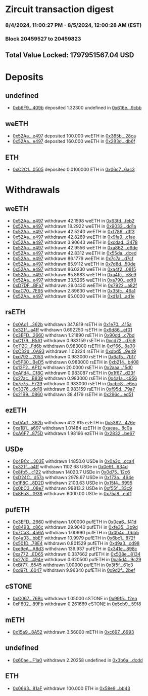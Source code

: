 # Zircuit transaction digest
### 8/4/2024, 11:00:27 PM - 8/5/2024, 12:00:28 AM (EST)
### Block 20459527 to 20459823

## Total Value Locked: 1797951567.04 USD

# Deposits
## undefined
- [0xb6F9...409b](https://etherscan.io/address/0xb6F9E4c6DB0c4F3a7E8AfF01077E601A7626409b) deposited 1.32300 undefined in [0x616e...9cbb](https://etherscan.io/tx/0xb6F9E4c6DB0c4F3a7E8AfF01077E601A7626409b)
## weETH
- [0x52Aa...e497](https://etherscan.io/address/0x52Aa899454998Be5b000Ad077a46Bbe360F4e497) deposited 100.000 weETH in [0x365b...28ca](https://etherscan.io/tx/0x52Aa899454998Be5b000Ad077a46Bbe360F4e497)
- [0x52Aa...e497](https://etherscan.io/address/0x52Aa899454998Be5b000Ad077a46Bbe360F4e497) deposited 160.000 weETH in [0x283d...db6f](https://etherscan.io/tx/0x52Aa899454998Be5b000Ad077a46Bbe360F4e497)
## ETH
- [0xC2C1...0505](https://etherscan.io/address/0xC2C11231028AF447BcBC8259649c63FBBae70505) deposited 0.0100000 ETH in [0x06c7...6ac3](https://etherscan.io/tx/0xC2C11231028AF447BcBC8259649c63FBBae70505)
# Withdrawals
## weETH
- [0x52Aa...e497](https://etherscan.io/address/0x52Aa899454998Be5b000Ad077a46Bbe360F4e497) withdrawn 42.1598 weETH in [0x63fd...feb2](https://etherscan.io/tx/0x52Aa899454998Be5b000Ad077a46Bbe360F4e497)
- [0x52Aa...e497](https://etherscan.io/address/0x52Aa899454998Be5b000Ad077a46Bbe360F4e497) withdrawn 18.2922 weETH in [0x9033...dd1a](https://etherscan.io/tx/0x52Aa899454998Be5b000Ad077a46Bbe360F4e497)
- [0x52Aa...e497](https://etherscan.io/address/0x52Aa899454998Be5b000Ad077a46Bbe360F4e497) withdrawn 42.5240 weETH in [0xf786...dff3](https://etherscan.io/tx/0x52Aa899454998Be5b000Ad077a46Bbe360F4e497)
- [0x52Aa...e497](https://etherscan.io/address/0x52Aa899454998Be5b000Ad077a46Bbe360F4e497) withdrawn 42.8269 weETH in [0x9fa9...c1ae](https://etherscan.io/tx/0x52Aa899454998Be5b000Ad077a46Bbe360F4e497)
- [0x52Aa...e497](https://etherscan.io/address/0x52Aa899454998Be5b000Ad077a46Bbe360F4e497) withdrawn 3.90643 weETH in [0xcdad...3478](https://etherscan.io/tx/0x52Aa899454998Be5b000Ad077a46Bbe360F4e497)
- [0x52Aa...e497](https://etherscan.io/address/0x52Aa899454998Be5b000Ad077a46Bbe360F4e497) withdrawn 42.9556 weETH in [0xa862...e9de](https://etherscan.io/tx/0x52Aa899454998Be5b000Ad077a46Bbe360F4e497)
- [0x52Aa...e497](https://etherscan.io/address/0x52Aa899454998Be5b000Ad077a46Bbe360F4e497) withdrawn 42.8312 weETH in [0x55da...dced](https://etherscan.io/tx/0x52Aa899454998Be5b000Ad077a46Bbe360F4e497)
- [0x52Aa...e497](https://etherscan.io/address/0x52Aa899454998Be5b000Ad077a46Bbe360F4e497) withdrawn 86.1779 weETH in [0x7c7a...d7cf](https://etherscan.io/tx/0x52Aa899454998Be5b000Ad077a46Bbe360F4e497)
- [0x52Aa...e497](https://etherscan.io/address/0x52Aa899454998Be5b000Ad077a46Bbe360F4e497) withdrawn 85.9112 weETH in [0x7d8d...50de](https://etherscan.io/tx/0x52Aa899454998Be5b000Ad077a46Bbe360F4e497)
- [0x52Aa...e497](https://etherscan.io/address/0x52Aa899454998Be5b000Ad077a46Bbe360F4e497) withdrawn 86.0230 weETH in [0xa4f2...0815](https://etherscan.io/tx/0x52Aa899454998Be5b000Ad077a46Bbe360F4e497)
- [0x52Aa...e497](https://etherscan.io/address/0x52Aa899454998Be5b000Ad077a46Bbe360F4e497) withdrawn 85.8683 weETH in [0xa4fc...e8c9](https://etherscan.io/tx/0x52Aa899454998Be5b000Ad077a46Bbe360F4e497)
- [0x52Aa...e497](https://etherscan.io/address/0x52Aa899454998Be5b000Ad077a46Bbe360F4e497) withdrawn 33.5265 weETH in [0xa790...edf8](https://etherscan.io/tx/0x52Aa899454998Be5b000Ad077a46Bbe360F4e497)
- [0xD7DF...BFa7](https://etherscan.io/address/0xD7DF7E085214743530afF339aFC420c7c720BFa7) withdrawn 29.0430 weETH in [0x7922...a82f](https://etherscan.io/tx/0xD7DF7E085214743530afF339aFC420c7c720BFa7)
- [0xaC70...7E95](https://etherscan.io/address/0xaC705c7254aFb7eB2a1833609DF884e9CfDA7E95) withdrawn 2.89630 weETH in [0x35fc...46a1](https://etherscan.io/tx/0xaC705c7254aFb7eB2a1833609DF884e9CfDA7E95)
- [0x52Aa...e497](https://etherscan.io/address/0x52Aa899454998Be5b000Ad077a46Bbe360F4e497) withdrawn 65.0000 weETH in [0xd1a1...ad1e](https://etherscan.io/tx/0x52Aa899454998Be5b000Ad077a46Bbe360F4e497)
## rsETH
- [0x0Ad1...362b](https://etherscan.io/address/0x0Ad1763dDDd2Aa9284b3828C19eED0A1960F362b) withdrawn 347.819 rsETH in [0x1e70...415a](https://etherscan.io/tx/0x0Ad1763dDDd2Aa9284b3828C19eED0A1960F362b)
- [0x321f...a4ff](https://etherscan.io/address/0x321f1c45B9783F4d829Ba9786426B4BaE6e2a4ff) withdrawn 0.692250 rsETH in [0x9d86...ef01](https://etherscan.io/tx/0x321f1c45B9783F4d829Ba9786426B4BaE6e2a4ff)
- [0x3EFD...2660](https://etherscan.io/address/0x3EFD5CdB46C700481f40058341aA220ac2552660) withdrawn 1.21890 rsETH in [0x90dd...c7bd](https://etherscan.io/tx/0x3EFD5CdB46C700481f40058341aA220ac2552660)
- [0xC179...B5A1](https://etherscan.io/address/0xC179cA09EcD7125d04F64B0ED2Fc6e3f5cf7B5A1) withdrawn 0.983159 rsETH in [0xcd72...d7c8](https://etherscan.io/tx/0xC179cA09EcD7125d04F64B0ED2Fc6e3f5cf7B5A1)
- [0x112D...Fd6b](https://etherscan.io/address/0x112Ddb4c51c1A99C98045D9C57640224B55EFd6b) withdrawn 0.983000 rsETH in [0xf166...8a30](https://etherscan.io/tx/0x112Ddb4c51c1A99C98045D9C57640224B55EFd6b)
- [0xC32d...0A93](https://etherscan.io/address/0xC32df3Bd10c2c6e2567B6D7B137d62e78A970A93) withdrawn 1.03224 rsETH in [0xdbd5...9e49](https://etherscan.io/tx/0xC32df3Bd10c2c6e2567B6D7B137d62e78A970A93)
- [0xd792...2053](https://etherscan.io/address/0xd792D49425678B2442681d27e526DF52BeA92053) withdrawn 0.983000 rsETH in [0x6a15...7b17](https://etherscan.io/tx/0xd792D49425678B2442681d27e526DF52BeA92053)
- [0x5F30...BeD5](https://etherscan.io/address/0x5F308E467ea757933Fea006c1525238b7314BeD5) withdrawn 0.983000 rsETH in [0xb214...b408](https://etherscan.io/tx/0x5F308E467ea757933Fea006c1525238b7314BeD5)
- [0x13F2...AF12](https://etherscan.io/address/0x13F210c8bAf5f5DBAFf3E917E2e5A49E73BBAF12) withdrawn 20.0000 rsETH in [0x2aaa...15d0](https://etherscan.io/tx/0x13F210c8bAf5f5DBAFf3E917E2e5A49E73BBAF12)
- [0xAFd4...Cf8C](https://etherscan.io/address/0xAFd49091774b3A3194611d666881B095A741Cf8C) withdrawn 0.983087 rsETH in [0x1f67...d23f](https://etherscan.io/tx/0xAFd49091774b3A3194611d666881B095A741Cf8C)
- [0x27ac...B839](https://etherscan.io/address/0x27ac6D54Aecd73687BE3FeA24b3CCe5bF0c7B839) withdrawn 0.983000 rsETH in [0x4a1a...c956](https://etherscan.io/tx/0x27ac6D54Aecd73687BE3FeA24b3CCe5bF0c7B839)
- [0x7e75...F729](https://etherscan.io/address/0x7e751e74674235d2cDf559eC5A51f6f86301F729) withdrawn 0.983000 rsETH in [0xcbc8...e6ea](https://etherscan.io/tx/0x7e751e74674235d2cDf559eC5A51f6f86301F729)
- [0x3376...dd18](https://etherscan.io/address/0x337679eBC16691A2DE995Eb786694ceD5936dd18) withdrawn 0.983159 rsETH in [0xf95d...79a7](https://etherscan.io/tx/0x337679eBC16691A2DE995Eb786694ceD5936dd18)
- [0x21B9...0860](https://etherscan.io/address/0x21B97409b8fA7480f82FA2BF2F8e8a381Cf80860) withdrawn 38.4179 rsETH in [0x296c...ed51](https://etherscan.io/tx/0x21B97409b8fA7480f82FA2BF2F8e8a381Cf80860)
## ezETH
- [0x0Ad1...362b](https://etherscan.io/address/0x0Ad1763dDDd2Aa9284b3828C19eED0A1960F362b) withdrawn 422.615 ezETH in [0x5382...476e](https://etherscan.io/tx/0x0Ad1763dDDd2Aa9284b3828C19eED0A1960F362b)
- [0xa1B1...a697](https://etherscan.io/address/0xa1B1ec6eaD8CEfa028Df12609F38EEDAc356a697) withdrawn 1.01484 ezETH in [0xaeaa...8c0a](https://etherscan.io/tx/0xa1B1ec6eaD8CEfa028Df12609F38EEDAc356a697)
- [0xA6F7...875D](https://etherscan.io/address/0xA6F73764feD1A058A328c0A4740053809f07875D) withdrawn 1.98196 ezETH in [0x2832...be67](https://etherscan.io/tx/0xA6F73764feD1A058A328c0A4740053809f07875D)
## USDe
- [0x4BCc...303E](https://etherscan.io/address/0x4BCc30fbafCD97b31c926266129e30942cD2303E) withdrawn 14850.0 USDe in [0x0a3c...cca4](https://etherscan.io/tx/0x4BCc30fbafCD97b31c926266129e30942cD2303E)
- [0x321f...a4ff](https://etherscan.io/address/0x321f1c45B9783F4d829Ba9786426B4BaE6e2a4ff) withdrawn 1102.68 USDe in [0x0e9f...634d](https://etherscan.io/tx/0x321f1c45B9783F4d829Ba9786426B4BaE6e2a4ff)
- [0x8fb5...c122](https://etherscan.io/address/0x8fb567DF036985574Ee2E92C2645D24F60dBc122) withdrawn 14020.7 USDe in [0x0d75...12c6](https://etherscan.io/tx/0x8fb567DF036985574Ee2E92C2645D24F60dBc122)
- [0xD24C...d57a](https://etherscan.io/address/0xD24Cfe2d0fa81369ca6291c28ac5426e16B6d57a) withdrawn 2978.67 USDe in [0x173a...464e](https://etherscan.io/tx/0xD24Cfe2d0fa81369ca6291c28ac5426e16B6d57a)
- [0x1F8C...8D2D](https://etherscan.io/address/0x1F8C88d399C2b4503001ffD01703780C007B8D2D) withdrawn 2103.63 USDe in [0x15f4...6995](https://etherscan.io/tx/0x1F8C88d399C2b4503001ffD01703780C007B8D2D)
- [0x0bC3...08e7](https://etherscan.io/address/0x0bC3dE4d8bD5AfEd6fC33872DA7A4deAde9D08e7) withdrawn 99813.2 USDe in [0xf55f...33c9](https://etherscan.io/tx/0x0bC3dE4d8bD5AfEd6fC33872DA7A4deAde9D08e7)
- [0x8Fb3...f938](https://etherscan.io/address/0x8Fb33D28D2bc67649bfe8F54479cb2af06D7f938) withdrawn 6000.00 USDe in [0x75a8...eaf1](https://etherscan.io/tx/0x8Fb33D28D2bc67649bfe8F54479cb2af06D7f938)
## pufETH
- [0x3EFD...2660](https://etherscan.io/address/0x3EFD5CdB46C700481f40058341aA220ac2552660) withdrawn 1.00000 pufETH in [0x0ea6...f41d](https://etherscan.io/tx/0x3EFD5CdB46C700481f40058341aA220ac2552660)
- [0x8493...c86c](https://etherscan.io/address/0x8493eCA71BBe028CE959c760E209E3aD73ecc86c) withdrawn 29.9040 pufETH in [0xfe35...3b9d](https://etherscan.io/tx/0x8493eCA71BBe028CE959c760E209E3aD73ecc86c)
- [0x7Ca3...456A](https://etherscan.io/address/0x7Ca3BD4C8227AEba9eDc141A822dc6be135e456A) withdrawn 1.00990 pufETH in [0x0b4c...0bb5](https://etherscan.io/tx/0x7Ca3BD4C8227AEba9eDc141A822dc6be135e456A)
- [0x4a03...bbEF](https://etherscan.io/address/0x4a03935275702D122A23eA69C9e45e5D2265bbEF) withdrawn 10.9979 pufETH in [0x6bc1...872f](https://etherscan.io/tx/0x4a03935275702D122A23eA69C9e45e5D2265bbEF)
- [0x501D...78E4](https://etherscan.io/address/0x501DeA2Dd08A849001B0A0e585C60e9edb1678E4) withdrawn 0.801529 pufETH in [0xd9a3...cd98](https://etherscan.io/tx/0x501DeA2Dd08A849001B0A0e585C60e9edb1678E4)
- [0xe9eA...A8d3](https://etherscan.io/address/0xe9eA94925A2bF98c18384Bc7da24f95d318cA8d3) withdrawn 139.937 pufETH in [0x341e...898c](https://etherscan.io/tx/0xe9eA94925A2bF98c18384Bc7da24f95d318cA8d3)
- [0xa772...ED65](https://etherscan.io/address/0xa772A5Cda67D1631F05d1F73a8A4b0fc4C2EED65) withdrawn 0.337662 pufETH in [0x508e...8134](https://etherscan.io/tx/0xa772A5Cda67D1631F05d1F73a8A4b0fc4C2EED65)
- [0x27d0...494e](https://etherscan.io/address/0x27d0438C7E78150c81C6DE90E28f46dD1Fe0494e) withdrawn 0.620500 pufETH in [0xa5d4...9c29](https://etherscan.io/tx/0x27d0438C7E78150c81C6DE90E28f46dD1Fe0494e)
- [0xBf77...6545](https://etherscan.io/address/0xBf77Fd028Bbf9bcC83BDA6e082EF60e563346545) withdrawn 1.00000 pufETH in [0x3f5f...61c3](https://etherscan.io/tx/0xBf77Fd028Bbf9bcC83BDA6e082EF60e563346545)
- [0xd97f...6047](https://etherscan.io/address/0xd97f6c391F22c628F5Db302b34110F6C30AA6047) withdrawn 9.96340 pufETH in [0x9d2f...2bef](https://etherscan.io/tx/0xd97f6c391F22c628F5Db302b34110F6C30AA6047)
## cSTONE
- [0xC067...76Bc](https://etherscan.io/address/0xC0670AA54EE845f4031E3FA1aD7656D70D4976Bc) withdrawn 1.05000 cSTONE in [0x99f5...f2ea](https://etherscan.io/tx/0xC0670AA54EE845f4031E3FA1aD7656D70D4976Bc)
- [0xF602...89Fb](https://etherscan.io/address/0xF602D2b959511e3A36AD7575813104053a0b89Fb) withdrawn 0.261669 cSTONE in [0x5cb9...59f8](https://etherscan.io/tx/0xF602D2b959511e3A36AD7575813104053a0b89Fb)
## mETH
- [0x15a9...8A52](https://etherscan.io/address/0x15a96B56b0EeC60Aa9Fff87d6901D4226F598A52) withdrawn 3.56000 mETH in [0xc697...6993](https://etherscan.io/tx/0x15a96B56b0EeC60Aa9Fff87d6901D4226F598A52)
## undefined
- [0x60ae...F1a0](https://etherscan.io/address/0x60ae18553897965427EEed0B8E6fC9194a73F1a0) withdrawn 2.20258 undefined in [0x3b6a...dcdd](https://etherscan.io/tx/0x60ae18553897965427EEed0B8E6fC9194a73F1a0)
## ETH
- [0x0663...81aF](https://etherscan.io/address/0x06634Ed60F26808998c6de014C9D02391FD581aF) withdrawn 100.000 ETH in [0x58e9...bb43](https://etherscan.io/tx/0x06634Ed60F26808998c6de014C9D02391FD581aF)
